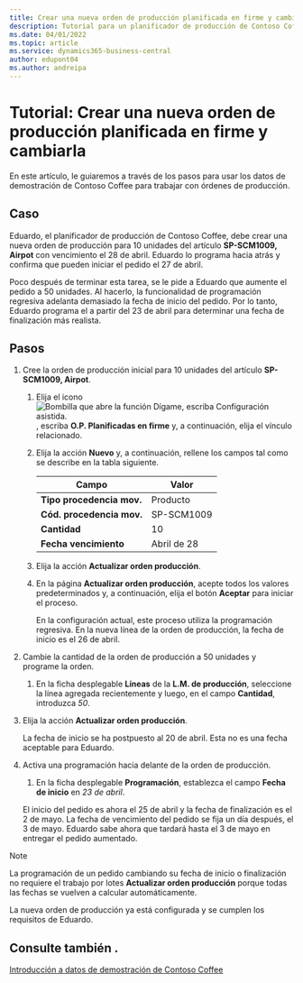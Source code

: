 ```yaml
---
title: Crear una nueva orden de producción planificada en firme y cambiarla
description: Tutorial para un planificador de producción de Contoso Coffee que desea crear una orden de producción planificada en firme y luego modificarla.
ms.date: 04/01/2022
ms.topic: article
ms.service: dynamics365-business-central
author: edupont04
ms.author: andreipa
---
```


# <a name="walkthrough-create-a-firm-planned-production-order-and-change-it" />Tutorial: Crear una nueva orden de producción planificada en firme y cambiarla

En este artículo, le guiaremos a través de los pasos para usar los datos de demostración de Contoso Coffee para trabajar con órdenes de producción.  

## <a name="scenario" />Caso

Eduardo, el planificador de producción de Contoso Coffee, debe crear una nueva orden de producción para 10 unidades del artículo **SP-SCM1009, Airpot** con vencimiento el 28 de abril. Eduardo lo programa hacia atrás y confirma que pueden iniciar el pedido el 27 de abril.  

Poco después de terminar esta tarea, se le pide a Eduardo que aumente el pedido a 50 unidades. Al hacerlo, la funcionalidad de programación regresiva adelanta demasiado la fecha de inicio del pedido. Por lo tanto, Eduardo programa el a partir del 23 de abril para determinar una fecha de finalización más realista.  

## <a name="steps" />Pasos

1. Cree la orden de producción inicial para 10 unidades del artículo **SP-SCM1009, Airpot**.

    1. Elija el icono ![Bombilla que abre la función Dígame, escriba Configuración asistida.](../../media/ui-search/search_small.png "Dígame qué desea hacer") , escriba **O.P. Planificadas en firme** y, a continuación, elija el vínculo relacionado.  

    2. Elija la acción **Nuevo** y, a continuación, rellene los campos tal como se describe en la tabla siguiente.  

        |Campo  |Valor  |
        |---------|---------|
        |**Tipo procedencia mov.** |Producto|
        |**Cód. procedencia mov.** |SP-SCM1009|
        |**Cantidad** |10|
        |**Fecha vencimiento**|Abril de 28  |

    3. Elija la acción **Actualizar orden producción**.  

    4. En la página **Actualizar orden producción**, acepte todos los valores predeterminados y, a continuación, elija el botón **Aceptar** para iniciar el proceso.  

        En la configuración actual, este proceso utiliza la programación regresiva. En la nueva línea de la orden de producción, la fecha de inicio es el 26 de abril.  

2. Cambie la cantidad de la orden de producción a 50 unidades y programe la orden.  

    1. En la ficha desplegable **Líneas** de la **L.M. de producción**, seleccione la línea agregada recientemente y luego, en el campo **Cantidad**, introduzca *50*.  

3. Elija la acción **Actualizar orden producción**.  

    La fecha de inicio se ha postpuesto al 20 de abril. Esta no es una fecha aceptable para Eduardo.

4. Activa una programación hacia delante de la orden de producción.

    1. En la ficha desplegable **Programación**, establezca el campo **Fecha de inicio** en *23 de abril*.

    El inicio del pedido es ahora el 25 de abril y la fecha de finalización es el 2 de mayo. La fecha de vencimiento del pedido se fija un día después, el 3 de mayo. Eduardo sabe ahora que tardará hasta el 3 de mayo en entregar el pedido aumentado.

> [!NOTE]
> La programación de un pedido cambiando su fecha de inicio o finalización no requiere el trabajo por lotes **Actualizar orden producción** porque todas las fechas se vuelven a calcular automáticamente.

La nueva orden de producción ya está configurada y se cumplen los requisitos de Eduardo.  

## <a name="see-also" />Consulte también .

[Introducción a datos de demostración de Contoso Coffee](../contoso-coffee-intro.md)  
